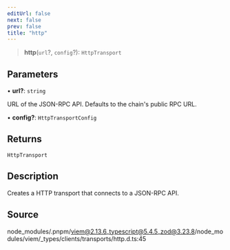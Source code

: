 ```yaml
---
editUrl: false
next: false
prev: false
title: "http"
---
```


> **http**(`url`?, `config`?): `HttpTransport`

## Parameters

• **url?**: `string`

URL of the JSON-RPC API. Defaults to the chain's public RPC URL.

• **config?**: `HttpTransportConfig`

## Returns

`HttpTransport`

## Description

Creates a HTTP transport that connects to a JSON-RPC API.

## Source

node\_modules/.pnpm/viem@2.13.6\_typescript@5.4.5\_zod@3.23.8/node\_modules/viem/\_types/clients/transports/http.d.ts:45
